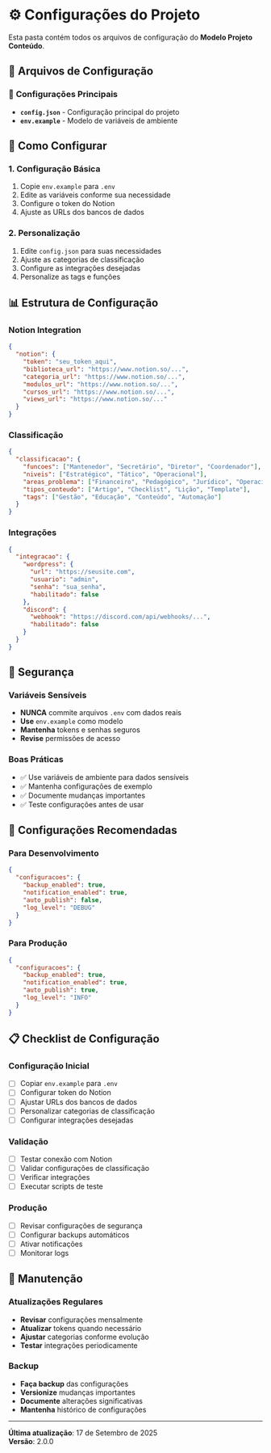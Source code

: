 # ⚙️ Configurações do Projeto

Esta pasta contém todos os arquivos de configuração do **Modelo Projeto Conteúdo**.

## 📁 Arquivos de Configuração

### 🔧 **Configurações Principais**
- **`config.json`** - Configuração principal do projeto
- **`env.example`** - Modelo de variáveis de ambiente

## 🎯 **Como Configurar**

### 1. **Configuração Básica**
1. Copie `env.example` para `.env`
2. Edite as variáveis conforme sua necessidade
3. Configure o token do Notion
4. Ajuste as URLs dos bancos de dados

### 2. **Personalização**
1. Edite `config.json` para suas necessidades
2. Ajuste as categorias de classificação
3. Configure as integrações desejadas
4. Personalize as tags e funções

## 📊 **Estrutura de Configuração**

### **Notion Integration**
```json
{
  "notion": {
    "token": "seu_token_aqui",
    "biblioteca_url": "https://www.notion.so/...",
    "categoria_url": "https://www.notion.so/...",
    "modulos_url": "https://www.notion.so/...",
    "cursos_url": "https://www.notion.so/...",
    "views_url": "https://www.notion.so/..."
  }
}
```

### **Classificação**
```json
{
  "classificacao": {
    "funcoes": ["Mantenedor", "Secretário", "Diretor", "Coordenador"],
    "niveis": ["Estratégico", "Tático", "Operacional"],
    "areas_problema": ["Financeiro", "Pedagógico", "Jurídico", "Operacional"],
    "tipos_conteudo": ["Artigo", "Checklist", "Lição", "Template"],
    "tags": ["Gestão", "Educação", "Conteúdo", "Automação"]
  }
}
```

### **Integrações**
```json
{
  "integracao": {
    "wordpress": {
      "url": "https://seusite.com",
      "usuario": "admin",
      "senha": "sua_senha",
      "habilitado": false
    },
    "discord": {
      "webhook": "https://discord.com/api/webhooks/...",
      "habilitado": false
    }
  }
}
```

## 🔐 **Segurança**

### **Variáveis Sensíveis**
- **NUNCA** commite arquivos `.env` com dados reais
- **Use** `env.example` como modelo
- **Mantenha** tokens e senhas seguros
- **Revise** permissões de acesso

### **Boas Práticas**
- ✅ Use variáveis de ambiente para dados sensíveis
- ✅ Mantenha configurações de exemplo
- ✅ Documente mudanças importantes
- ✅ Teste configurações antes de usar

## 🚀 **Configurações Recomendadas**

### **Para Desenvolvimento**
```json
{
  "configuracoes": {
    "backup_enabled": true,
    "notification_enabled": true,
    "auto_publish": false,
    "log_level": "DEBUG"
  }
}
```

### **Para Produção**
```json
{
  "configuracoes": {
    "backup_enabled": true,
    "notification_enabled": true,
    "auto_publish": true,
    "log_level": "INFO"
  }
}
```

## 📋 **Checklist de Configuração**

### **Configuração Inicial**
- [ ] Copiar `env.example` para `.env`
- [ ] Configurar token do Notion
- [ ] Ajustar URLs dos bancos de dados
- [ ] Personalizar categorias de classificação
- [ ] Configurar integrações desejadas

### **Validação**
- [ ] Testar conexão com Notion
- [ ] Validar configurações de classificação
- [ ] Verificar integrações
- [ ] Executar scripts de teste

### **Produção**
- [ ] Revisar configurações de segurança
- [ ] Configurar backups automáticos
- [ ] Ativar notificações
- [ ] Monitorar logs

## 🔄 **Manutenção**

### **Atualizações Regulares**
- **Revisar** configurações mensalmente
- **Atualizar** tokens quando necessário
- **Ajustar** categorias conforme evolução
- **Testar** integrações periodicamente

### **Backup**
- **Faça backup** das configurações
- **Versionize** mudanças importantes
- **Documente** alterações significativas
- **Mantenha** histórico de configurações

---

**Última atualização**: 17 de Setembro de 2025  
**Versão**: 2.0.0
